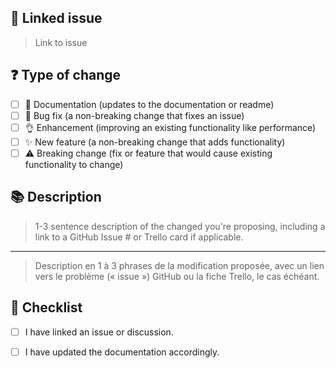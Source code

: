 ## 🔗 Linked issue
> Link to issue

## ❓ Type of change
- [ ] 📖 Documentation (updates to the documentation or readme)
- [ ] 🐞 Bug fix (a non-breaking change that fixes an issue)
- [ ] 👌 Enhancement (improving an existing functionality like performance)
- [ ] ✨ New feature (a non-breaking change that adds functionality)
- [ ] ⚠️ Breaking change (fix or feature that would cause existing functionality to change)

## 📚 Description
> 1-3 sentence description of the changed you're proposing, including a link to
> a GitHub Issue # or Trello card if applicable.

---

> Description en 1 à 3 phrases de la modification proposée, avec un lien vers le
> problème (« issue ») GitHub ou la fiche Trello, le cas échéant.


## 📝 Checklist

- [ ] I have linked an issue or discussion.

- [ ] I have updated the documentation accordingly.
